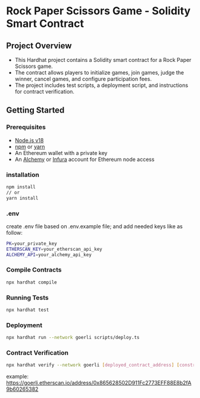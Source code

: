 # Rock Paper Scissors Game - Solidity Smart Contract

## Project Overview

* This Hardhat project contains a Solidity smart contract for a Rock Paper Scissors game. 
* The contract allows players to initialize games, join games, judge the winner, cancel games, and configure participation fees. 
* The project includes test scripts, a deployment script, and instructions for contract verification.

## Getting Started

### Prerequisites

- [Node.js v18](https://nodejs.org/en/)
- [npm](https://www.npmjs.com/) or [yarn](https://yarnpkg.com/)
- An Ethereum wallet with a private key
- An [Alchemy](https://www.alchemy.com/) or [Infura](https://www.infura.io/) account for Ethereum node access

### installation

```bash
npm install
// or
yarn install
```

### .env

create .env file based on .env.example file;
and add needed keys like as follow:

```bash
PK=your_private_key
ETHERSCAN_KEY=your_etherscan_api_key
ALCHEMY_API=your_alchemy_api_key
```

### Compile Contracts

```bash
npx hardhat compile
```

### Running Tests

```bash
npx hardhat test
```

### Deployment

```bash
npx hardhat run --network goerli scripts/deploy.ts
```

### Contract Verification

```bash
npx hardhat verify --network goerli [deployed_contract_address] [constructor_arguments]
```

example:
https://goerli.etherscan.io/address/0x865628502D911Fc2773EFF88E8b2fA9b60265382
